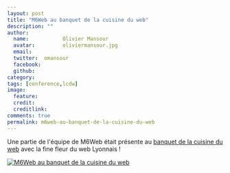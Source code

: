```yaml
---
layout: post
title: "M6Web au banquet de la cuisine du web"
description: ""
author:
  name:           Olivier Mansour
  avatar:         oliviermansour.jpg
  email:          
  twitter:  omansour      
  facebook:       
  github:    
category: 
tags: [conference,lcdw]
image:
  feature: 
  credit: 
  creditlink: 
comments: true  
permalink: m6web-au-banquet-de-la-cuisine-du-web
---
```


Une partie de l'équipe de M6Web était présente au [banquet de la cuisine du web](http://www.lacuisineduweb.com/la-cuisine-fait-son-banquet.html) avec la fine fleur du web Lyonnais !


[![M6Web au banquet de la cuisine du web](http://img.over-blog-kiwi.com/0/00/30/83/201211/ob_0c745f_74a85c8234e611e294a422000a1f9874-7-1.jpg)](http://img.over-blog-kiwi.com/0/00/30/83/201211/ob_0c745f_74a85c8234e611e294a422000a1f9874-7-1.jpg)

